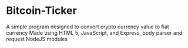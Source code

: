 # Bitcoin-Ticker
A simple program designed to convert crypto currency value to fiat currency
Made using HTML 5, JavaScript, and Express, body parser and request NodeJS modules
